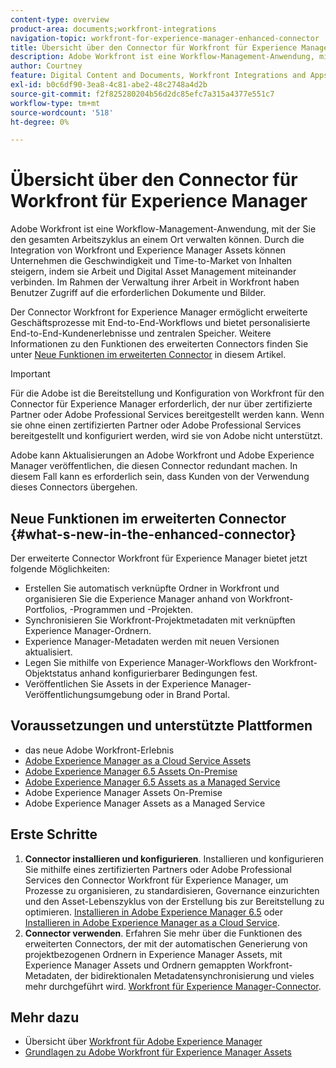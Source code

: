```yaml
---
content-type: overview
product-area: documents;workfront-integrations
navigation-topic: workfront-for-experience-manager-enhanced-connector
title: Übersicht über den Connector für Workfront für Experience Manager
description: Adobe Workfront ist eine Workflow-Management-Anwendung, mit der Sie den gesamten Arbeitszyklus an einem Ort verwalten können. Durch die Integration von Workfront und Experience Manager Assets können Unternehmen die Geschwindigkeit und Time-to-Market von Inhalten steigern, indem sie Arbeit und Digital Asset Management miteinander verbinden. Im Rahmen der Verwaltung ihrer Arbeit in Workfront haben Benutzer Zugriff auf die erforderlichen Dokumente und Bilder.
author: Courtney
feature: Digital Content and Documents, Workfront Integrations and Apps
exl-id: b0c6df90-3ea8-4c81-abe2-48c2748a4d2b
source-git-commit: f2f825280204b56d2dc85efc7a315a4377e551c7
workflow-type: tm+mt
source-wordcount: '518'
ht-degree: 0%

---
```


# Übersicht über den Connector für Workfront für Experience Manager

Adobe Workfront ist eine Workflow-Management-Anwendung, mit der Sie den gesamten Arbeitszyklus an einem Ort verwalten können. Durch die Integration von Workfront und Experience Manager Assets können Unternehmen die Geschwindigkeit und Time-to-Market von Inhalten steigern, indem sie Arbeit und Digital Asset Management miteinander verbinden. Im Rahmen der Verwaltung ihrer Arbeit in Workfront haben Benutzer Zugriff auf die erforderlichen Dokumente und Bilder.

Der Connector Workfront for Experience Manager ermöglicht erweiterte Geschäftsprozesse mit End-to-End-Workflows und bietet personalisierte End-to-End-Kundenerlebnisse und zentralen Speicher. Weitere Informationen zu den Funktionen des erweiterten Connectors finden Sie unter [Neue Funktionen im erweiterten Connector](#what-s-new-in-the-enhanced-connector) in diesem Artikel.

>[!IMPORTANT]
>
>Für die Adobe ist die Bereitstellung und Konfiguration von Workfront für den Connector für Experience Manager erforderlich, der nur über zertifizierte Partner oder Adobe Professional Services bereitgestellt werden kann. Wenn sie ohne einen zertifizierten Partner oder Adobe Professional Services bereitgestellt und konfiguriert werden, wird sie von Adobe nicht unterstützt.
>
>Adobe kann Aktualisierungen an Adobe Workfront und Adobe Experience Manager veröffentlichen, die diesen Connector redundant machen. In diesem Fall kann es erforderlich sein, dass Kunden von der Verwendung dieses Connectors übergehen.

## Neue Funktionen im erweiterten Connector {#what-s-new-in-the-enhanced-connector}

Der erweiterte Connector Workfront für Experience Manager bietet jetzt folgende Möglichkeiten:

* Erstellen Sie automatisch verknüpfte Ordner in Workfront und organisieren Sie die Experience Manager anhand von Workfront-Portfolios, -Programmen und -Projekten.
* Synchronisieren Sie Workfront-Projektmetadaten mit verknüpften Experience Manager-Ordnern.
* Experience Manager-Metadaten werden mit neuen Versionen aktualisiert.
* Legen Sie mithilfe von Experience Manager-Workflows den Workfront-Objektstatus anhand konfigurierbarer Bedingungen fest.
* Veröffentlichen Sie Assets in der Experience Manager-Veröffentlichungsumgebung oder in Brand Portal.

## Voraussetzungen und unterstützte Plattformen

* das neue Adobe Workfront-Erlebnis
* [Adobe Experience Manager as a Cloud Service Assets](https://helpx.adobe.com/legal/product-descriptions/adobe-experience-manager-cloud-service.html)
* [Adobe Experience Manager 6.5 Assets On-Premise](https://helpx.adobe.com/legal/product-descriptions/adobe-experience-manager-on-premise.html)
* [Adobe Experience Manager 6.5 Assets as a Managed Service](https://helpx.adobe.com/legal/product-descriptions/adobe-experience-manager-managed-services.html)
* Adobe Experience Manager Assets On-Premise
* Adobe Experience Manager Assets as a Managed Service

## Erste Schritte

1. **Connector installieren und konfigurieren**. Installieren und konfigurieren Sie mithilfe eines zertifizierten Partners oder Adobe Professional Services den Connector Workfront für Experience Manager, um Prozesse zu organisieren, zu standardisieren, Governance einzurichten und den Asset-Lebenszyklus von der Erstellung bis zur Bereitstellung zu optimieren. [Installieren in Adobe Experience Manager 6.5](https://experienceleague.adobe.com/docs/experience-manager-65/assets/integrations/workfront-integrations.html) oder [Installieren in Adobe Experience Manager as a Cloud Service](https://experienceleague.adobe.com/docs/experience-manager-cloud-service/assets/integrations/workfront-connector-install.html).
1. **Connector verwenden**. Erfahren Sie mehr über die Funktionen des erweiterten Connectors, der mit der automatischen Generierung von projektbezogenen Ordnern in Experience Manager Assets, mit Experience Manager Assets und Ordnern gemappten Workfront-Metadaten, der bidirektionalen Metadatensynchronisierung und vieles mehr durchgeführt wird. [Workfront für Experience Manager-Connector](../../../documents/workfront-and-experience-manager-integrations/workfront-for-experience-manager-enhanced-connector/workfront-for-aem-enhanced-connector.md).

## Mehr dazu

* Übersicht über [Workfront für Adobe Experience Manager](https://www.workfront.com/integrations/adobe/experience-manager)
* [Grundlagen zu Adobe Workfront für Experience Manager Assets](../../../documents/adobe-workfront-for-experience-manager-assets-essentials/workfront-for-aem-asset-essentials.md)

